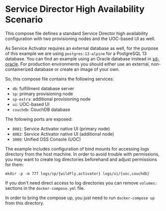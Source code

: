 # Service Director High Availability Scenario

This compose file defines a standard Service Director high availability configuration with two provisioning nodes and the UOC-based UI as well.

As Service Activator requires an external database as well, for the purpose of this example we are using `postgres:13-alpine` for a PostgreSQL 13 database. You can find an example using an Oracle database instead in [sd-oracle](../sd-oracle). For production environments you should either use an external, non-containerized database or create an image of your own.

So, this compose file contains the following services:

- `db`: fulfillment database server
- `sp`: primary provisioning node
- `sp-extra`: additional provisioning node
- `ui`: UOC-based UI
- `couchdb`: CouchDB database

The following ports are exposed:

- `8081`: Service Activator native UI (primary node)
- `8082`: Service Activator native UI (additional node)
- `3000`: Unified OSS Console (UOC)

The example includes configuration of bind mounts for accessing logs directory from the host machine. In order to avoid trouble with permissions, you may want to create log directories beforehand and adjust permissions for them:

    mkdir -p -m 777 logs/sp/{wildfly,activator} logs/ui/{uoc,couchdb}

If you don't need direct access to log directories you can remove `volumes:` sections in the `docker-compose.yml` file.

In order to bring the compose up, you just need to run `docker-compose up` from this directory.
